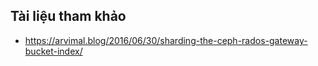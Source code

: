 ## Tài liệu tham khảo
- https://arvimal.blog/2016/06/30/sharding-the-ceph-rados-gateway-bucket-index/
